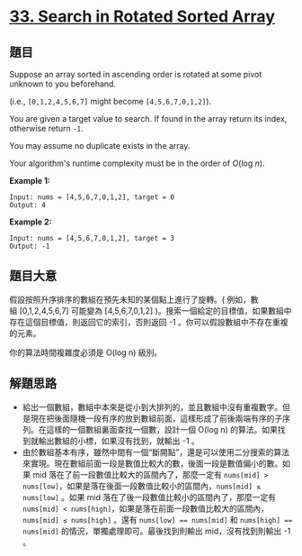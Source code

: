 # [33. Search in Rotated Sorted Array](https://leetcode.com/problems/search-in-rotated-sorted-array/)

## 題目

Suppose an array sorted in ascending order is rotated at some pivot unknown to you beforehand.

(i.e., `[0,1,2,4,5,6,7]` might become `[4,5,6,7,0,1,2]`).

You are given a target value to search. If found in the array return its index, otherwise return `-1`.

You may assume no duplicate exists in the array.

Your algorithm's runtime complexity must be in the order of *O*(log *n*).

**Example 1:**

    Input: nums = [4,5,6,7,0,1,2], target = 0
    Output: 4

**Example 2:**

    Input: nums = [4,5,6,7,0,1,2], target = 3
    Output: -1


## 題目大意

假設按照升序排序的數組在預先未知的某個點上進行了旋轉。( 例如，數組 [0,1,2,4,5,6,7] 可能變為 [4,5,6,7,0,1,2] )。搜索一個給定的目標值，如果數組中存在這個目標值，則返回它的索引，否則返回 -1 。你可以假設數組中不存在重複的元素。

你的算法時間複雜度必須是 O(log n) 級別。


## 解題思路

- 給出一個數組，數組中本來是從小到大排列的，並且數組中沒有重複數字。但是現在把後面隨機一段有序的放到數組前面，這樣形成了前後兩端有序的子序列。在這樣的一個數組裏面查找一個數，設計一個 O(log n) 的算法。如果找到就輸出數組的小標，如果沒有找到，就輸出 -1 。
- 由於數組基本有序，雖然中間有一個“斷開點”，還是可以使用二分搜索的算法來實現。現在數組前面一段是數值比較大的數，後面一段是數值偏小的數。如果 mid 落在了前一段數值比較大的區間內了，那麼一定有 `nums[mid] > nums[low]`，如果是落在後面一段數值比較小的區間內，`nums[mid] ≤ nums[low]` 。如果 mid 落在了後一段數值比較小的區間內了，那麼一定有 `nums[mid] < nums[high]`，如果是落在前面一段數值比較大的區間內，`nums[mid] ≤ nums[high]` 。還有 `nums[low] == nums[mid]` 和 `nums[high] == nums[mid]` 的情況，單獨處理即可。最後找到則輸出 mid，沒有找到則輸出 -1 。
